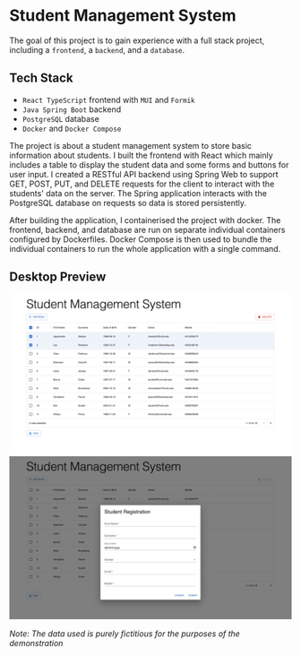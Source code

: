 # Student Management System

The goal of this project is to gain experience with a full stack project, including a `frontend`, a `backend`, and a `database`.

## Tech Stack

- `React TypeScript` frontend with `MUI` and `Formik`
- `Java Spring Boot` backend
- `PostgreSQL` database
- `Docker` and `Docker Compose`

The project is about a student management system to store basic information about students. I built the frontend with React which mainly includes a table to display the student data and some forms and buttons for user input. I created a RESTful API backend using Spring Web to support GET, POST, PUT, and DELETE requests for the client to interact with the students' data on the server. The Spring application interacts with the PostgreSQL database on requests so data is stored persistently.

After building the application, I containerised the project with docker. The frontend, backend, and database are run on separate individual containers configured by Dockerfiles. Docker Compose is then used to bundle the individual containers to run the whole application with a single command.

## Desktop Preview

<img src="client/images/main.png">

<br/>

<img src="client/images/register.png">

_Note: The data used is purely fictitious for the purposes of the demonstration_
